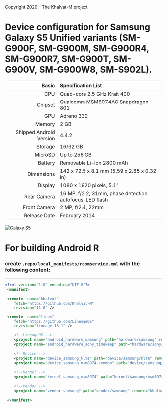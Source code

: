 Copyright 2020 - The Khalvat-M project

Device configuration for Samsung Galaxy S5 Unified variants (SM-G900F, SM-G900M, SM-G900R4, SM-G900R7, SM-G900T, SM-G900V, SM-G900W8, SM-S902L).
========================================

Basic   | Specification List
-------:|:-------------------------
CPU     | Quad-core 2.5 GHz Krait 400
Chipset | Qualcomm MSM8974AC Snapdragon 801
GPU     | Adreno 330
Memory  | 2 GB
Shipped Android Version | 4.4.2
Storage | 16/32 GB
MicroSD | Up to 256 GB
Battery | Removable Li-Ion 2800 mAh
Dimensions | 142 x 72.5 x 8.1 mm (5.59 x 2.85 x 0.32 in)
Display | 1080 x 1920 pixels, 5.1"
Rear Camera  | 16 MP, f/2.2, 31mm, phase detection autofocus, LED flash
Front Camera | 2 MP, f/2.4, 22mm
Release Date | February 2014

![Galaxy S5](https://github.com/Khalvat-M/android_device_samsung_klte/blob/11.0/information/klteduos.gif)


# For building Android R
### create `.repo/local_manifests/roomservice.xml` with the following content:

***
```xml
<?xml version="1.0" encoding="UTF-8"?>
 <manifest>
        
 <remote  name="khalvat"
    fetch="https://github.com/Khalvat-M"
    revision="11.0" />

 <remote  name="linos"
    fetch="https://github.com/LineageOS"
    revision="lineage-18.1" />

    <!--LineageOS -->
    <project name="android_hardware_samsung" path="hardware/samsung" remote="linos" />
    <project name="android_hardware_sony_timekeep" path="hardware/sony/timekeep" remote="linos"/>
        
    <!--Device -->
    <project name="device_samsung_klte" path="device/samsung/klte" remote="khalvat" />
    <project name="device_samsung_msm8974-common" path="device/samsung/msm8974-common" remote="khalvat" />
           
    <!--Kernel -->
    <project name="kernel_samsung_msm8974" path="kernel/samsung/msm8974" remote="khalvat" />
    
    <!--Vendor -->
    <project name="vendor_samsung" path="vendor/samsung" remote="khalvat" />
                  
 </manifest>
```

